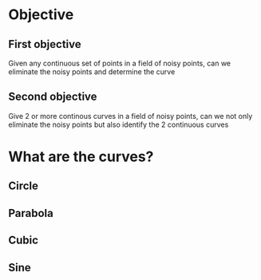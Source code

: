 # Objective 
## First objective
Given any continuous set of points in a field of noisy points, can we eliminate the noisy points and determine the curve

## Second objective
Give 2 or more continous curves in a field of noisy points, can we not only eliminate the noisy points but also identify the 2 continuous curves

# What are the curves?
## Circle
## Parabola
## Cubic
## Sine